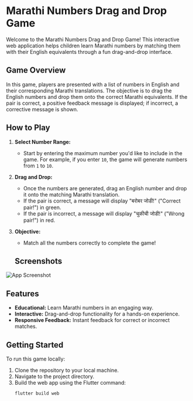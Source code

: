# Marathi Numbers Drag and Drop Game

Welcome to the Marathi Numbers Drag and Drop Game! This interactive web application helps children learn Marathi numbers by matching them with their English equivalents through a fun drag-and-drop interface.

## Game Overview

In this game, players are presented with a list of numbers in English and their corresponding Marathi translations. The objective is to drag the English numbers and drop them onto the correct Marathi equivalents. If the pair is correct, a positive feedback message is displayed; if incorrect, a corrective message is shown.

## How to Play

1. **Select Number Range:**
   - Start by entering the maximum number you'd like to include in the game. For example, if you enter `10`, the game will generate numbers from `1` to `10`.

2. **Drag and Drop:**
   - Once the numbers are generated, drag an English number and drop it onto the matching Marathi translation.
   - If the pair is correct, a message will display "बरोबर जोडी!" ("Correct pair!") in green.
   - If the pair is incorrect, a message will display "चुकीची जोडी!" ("Wrong pair!") in red.

3. **Objective:**
   - Match all the numbers correctly to complete the game!
  
   ## Screenshots

![App Screenshot](https://github.com/tanishq507/nss_tsec/ss.png)

## Features

- **Educational:** Learn Marathi numbers in an engaging way.
- **Interactive:** Drag-and-drop functionality for a hands-on experience.
- **Responsive Feedback:** Instant feedback for correct or incorrect matches.



## Getting Started

To run this game locally:

1. Clone the repository to your local machine.
2. Navigate to the project directory.
3. Build the web app using the Flutter command:
   ```sh
   flutter build web

